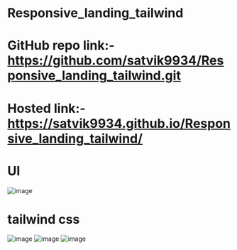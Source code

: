 # Responsive_landing_tailwind
# GitHub repo link:- https://github.com/satvik9934/Responsive_landing_tailwind.git
# Hosted link:-https://satvik9934.github.io/Responsive_landing_tailwind/
 # UI
 ![image](https://github.com/satvik9934/Responsive_landing_tailwind/assets/87279121/d98fdac5-6a3e-4a81-8faa-b9c54a32fdec)

# tailwind css
![image](https://github.com/satvik9934/Responsive_landing_tailwind/assets/87279121/135359a9-67e3-4c1d-af34-3a5238f866cf)
![image](https://github.com/satvik9934/Responsive_landing_tailwind/assets/87279121/45e928dc-9ce4-4ebd-8813-69d4cb40631e)
![image](https://github.com/satvik9934/Responsive_landing_tailwind/assets/87279121/fa2ed2ef-fa3e-4f4c-ac77-005fbd02cae4)
